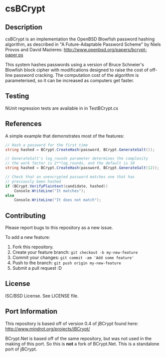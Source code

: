 # csBCrypt

## Description 

csBCrypt is an implementation the OpenBSD Blowfish password hashing
algorithm, as described in "A Future-Adaptable Password Scheme" by Niels
Provos and David Mazieres: http://www.openbsd.org/papers/bcrypt-paper.ps

This system hashes passwords using a version of Bruce Schneier's
Blowfish block cipher with modifications designed to raise the cost of
off-line password cracking. The computation cost of the algorithm is
parameterised, so it can be increased as computers get faster.

## Testing

NUnit regression tests are available in in TestBCrypt.cs

## References

A simple example that demonstrates most of the features:

```cs
// Hash a password for the first time
string hashed = BCrypt.CreateHash(password, BCrypt.GenerateSalt());

// GenerateSalt's log_rounds parameter determines the complexity
// the work factor is 2**log_rounds, and the default is 10
string hashed = BCrypt.CreateHash(password, BCrypt.GenerateSalt(12));

// Check that an unencrypted password matches one that has
// previously been hashed
if (BCrypt.VerifyPlaintext(candidate, hashed))
	Console.WriteLine("It matches");
else
	Console.WriteLine("It does not match");
```

## Contributing

Please report bugs to this repository as a new issue. 

To add a new feature:

1. Fork this repository.
2. Create your feature branch: `git checkout -b my-new-feature`
3. Commit your changes: `git commit -am 'Add some feature'`
4. Push to the branch: `git push origin my-new-feature`
5. Submit a pull request :D

## License

ISC/BSD License. See LICENSE file.

## Port Information


This repository is based off of version 0.4 of jBCrypt found here: http://www.mindrot.org/projects/jBCrypt/

BCrypt.Net is based off of the same repository, but was not used in the making of this port. So this is **not** a fork of BCrypt.Net. This is a standalone port of jBCrypt.
